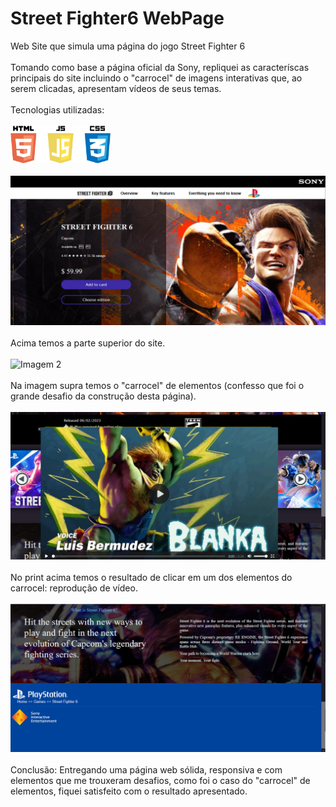 # Street Fighter6 WebPage 

 Web Site que simula uma página do jogo Street Fighter 6
 <br><br>
 Tomando como base a página oficial da Sony, repliquei as caracteríscas principais do site incluindo o "carrocel" de imagens interativas que,  ao serem clicadas, apresentam vídeos de seus temas.
 <br><br>
 Tecnologias utilizadas:
 <br><br>
 <img src="PikPng.com_html5-logo-png_5977109.png" width="160" height="60" alt="Tecnologias">
 <br><br>
 ![Imagem 1](Pag1.png)
 <br><br>
 Acima temos a parte superior do site.
 <br><br>
 ![Imagem 2](Animação.gif)
 <br><br>
 Na imagem supra temos o "carrocel" de elementos (confesso que foi o grande desafio da construção desta página).
 <br><br>
 ![Imagem 3](Pag3.png)
 <br><br>
 No print acima temos o resultado de clicar em um dos elementos do carrocel: reprodução de vídeo.
 <br><br>
 ![Imagem 4](Pag4.png)
 <br><br>
 Conclusão: Entregando uma página web sólida, responsiva e com elementos que me trouxeram desafios, como foi o caso do "carrocel" de elementos, fiquei satisfeito com o resultado apresentado.
